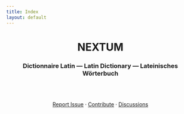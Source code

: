 ```yaml
---
title: Index
layout: default
---
```


<h1 align="center">NEXTUM</h1>

<h3 align="center">Dictionnaire Latin — Latin Dictionary — Lateinisches Wörterbuch</h3>

<!-- PROJECT LOGO -->
<br />
<div align="center">
  <p align="center">
    <br />
    <a href="https://github.com/nextum/nextum.github.io/issues/new">Report Issue</a>
    ·
    <a href="https://github.com/nextum/nextum.github.io/blob/main/CONTRIBUTE.md">Contribute</a>
    ·
    <a href="https://github.com/nextum/nextum.github.io/discussions">Discussions</a>
  </p>
</div>
